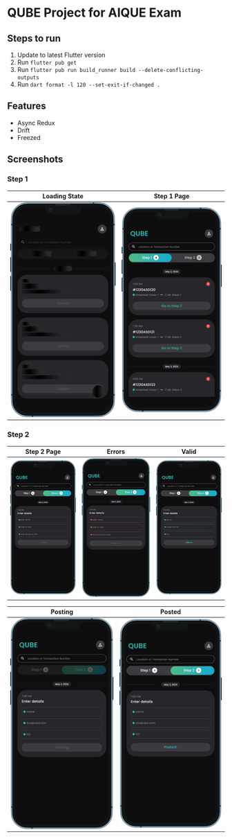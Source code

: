 # QUBE Project for AIQUE Exam

## Steps to run
1. Update to latest Flutter version
2. Run `flutter pub get`
3. Run `flutter pub run build_runner build --delete-conflicting-outputs`
4. Run `dart format -l 120 --set-exit-if-changed .`

## Features
- Async Redux
- Drift
- Freezed

## Screenshots

### Step 1

| Loading State                       | Step 1 Page                  |
|-------------------------------------|------------------------------|
| ![](/screenshots/loading_state.png) | ![](/screenshots/step_1.png) |

### Step 2

| Step 2 Page                  | Errors                             | Valid                              |
|------------------------------|------------------------------------|------------------------------------|
| ![](/screenshots/step_2.png) | ![](/screenshots/step_2_error.png) | ![](/screenshots/step_2_valid.png) |

| Posting                              | Posted                              |
|--------------------------------------|-------------------------------------|
| ![](/screenshots/step_2_posting.png) | ![](/screenshots/step_2_posted.png) |
